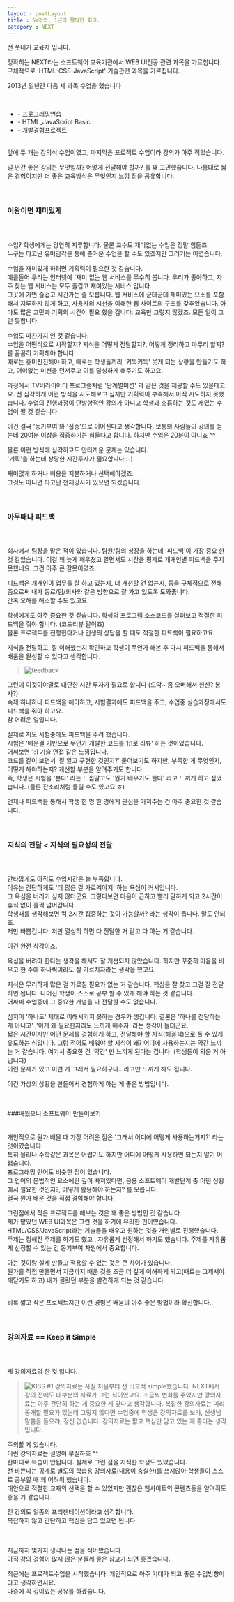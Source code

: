 ```yaml
---
layout : postLayout 
title : SW강의, 1년의 짤막한 회고.
category : NEXT
---
```


전 풋내기 교육자 입니다.  


정확히는 NEXT라는 소프트웨어 교육기관에서 WEB UI전공 관련 과목을 가르칩니다.  
구체적으로 'HTML-CSS-JavaScript' 기술관련 과목을 가르칩니다.

2013년 일년간 다음 세 과목 수업을 했습니다


<br />

<ul>
	<li> - 프로그래밍연습</li>
	<li> - HTML_JavaScript Basic</li>
	<li> - 개발경험프로젝트</li>
</ul>


<br />
앞에 두 개는 강의식 수업이였고, 마지막은 프로젝트 수업이라 강의가 아주 적었습니다.     

일 년간 좋은 강의는 무엇일까? 어떻게 전달해야 할까? 를 꽤 고민했습니다.
나름대로 짧은 경험이지만 더 좋은 교육방식은 무엇인지 느낌 점을 공유합니다.<br/><br/><br/>
    
###   이왕이면 재미있게 <br/><br/><br/>
수업? 학생에게는 당연히 지루합니다. 물론 교수도 재미없는 수업은 정말 힘들죠.   
누구는 타고난 유머감각을 통해 즐거운 수업을 할 수도 있겠지만 그러기는 어렵습니다. 
  
수업을 재미있게 하려면 기획력이 필요한 것 같습니다.   
예를들어 우리는 인터넷에 '재미'없는 웹 서비스를 무수히 봅니다.  우리가 좋아하고, 자주 찾는 웹 서비스는 모두 즐겁고 재미있는 서비스 입니다.   
그곳에 가면 즐겁고 시간가는 줄 모릅니다. 웹 서비스에 군데군데 재미있는 요소를 포함해서 지루하지 않게 하고, 사용자의 시선을 이해한 웹 사이트의 구조를 갖추었습니다. 아마도 많은 고민과 기획의 시간이 필요 했을 겁니다.   교육만 그렇지 않겠죠. 모든 일이 그런 듯합니다.

수업도 마찬가지 인 것 같습니다.  
수업을 어떤식으로 시작할지? 지식을 어떻게 전달할지?,  어떻게 정리하고 마무리 할지? 를 꼼꼼히 기획해야 합니다.     
때로는 흥미진진해야 하고, 때로는 학생들끼리 '키득키득' 웃게 되는 상황을 만들기도 하고, 어이없는 미션을 던져주고 이를 달성하게 해주기도 하고요.    
  
과정에서 TV버라이어티 프로그램처럼 '단계별미션' 과 같은 것을 제공할 수도 있을테고요. 전 심각하게 이런 방식을 시도해보고 싶지만 기획력이 부족해서 아직 시도하지 못했습니다.  수업의 진행과정이 단방향적인 강의가 아니고 학생과 호흡하는 것도 재밌는 수업이 될 것 같습니다.   
  
이건 결국 '동기부여'와 '집중'으로 이어진다고 생각합니다.  보통의 사람들이 강의를 듣는데 20여분 이상을 집중하기는 힘들다고 합니다. 하지만 수업은 20분이 아니죠 ^^  
  
물론 이런 방식에 심각하고도 안타까운 문제는 있습니다.   
'기획'을 하는데 상당한 시간투자가 필요합니다  :-)    
  
재미없게 하거나 비용을 지불하거나 선택해야겠죠.  
그것도 아니면 타고난 천재강사가 있으면 되겠습니다.<br/><br/><br/>


###  아무때나 피드백<br/><br/><br/>
회사에서 팀장을 맡은 적이 있습니다.  팀원/팀의 성장을 하는데  '피드백'이 가장 중요 한 것 같았습니다. 이걸 꽤 늦게 깨우쳤고 알면서도 시간을 핑계로 개개인별 피드백을 주지 못했네요.  그건 아주 큰 잘못이였죠.  
  
피드백은 개개인이 업무를 잘 하고 있는지, 더 개선할 건 없는지, 등을 구체적으로 전해줌으로써 내가 동료/팀/회사와 같은 방향으로 잘 가고 있도록 도와줍니다.  
간혹 오해를 해소할 수도 있고요.  
  
학생에게도 아주 중요한 것 같습니다.  학생의 프로그램 소스코드를 살펴보고 적절한 피드백을 줘야 합니다. (코드리뷰 말이죠)  
물론 프로젝트를 진행한다거나 인생의 상담을 할 때도 적절한 피드백이 필요하고요.  
  
지식을 전달하고, 잘 이해했는지 확인하고 학생이 무언가 해본 후 다시 피드백을 통해서 배움을 완성할 수 있다고 생각합니다.  

>![feedback](/images/fb.png "숙제 피드백 주기 ~!")
  
그런데 이것이야말로 대단한 시간 투자가 필요로 합니다 (으악~ 좀 오버해서 헌신? 봉사?)    
숙제 하나하나 피드백을 해야하고, 시험결과에도 피드백을 주고, 수업중 실습과정에서도 피드백을 줘야 하고요.    
참 어려운 일입니다.  
  
실제로 저도 시험중에도 피드백을 주려 했습니다.     
시험은  '배운걸 기반으로 무언가 개발한 코드를 1:1로 리뷰' 하는 것이였습니다.  
어찌보면 1:1 기술 면접 같은 느낌입니다.    
코드를 같이 보면서 '잘 알고 구현한 것인지?' 물어보기도 하지만,  부족한 게 무엇인지, 어떻게 해야하는지? 개선할 부분을 알려주기도 합니다.     
즉, 학생은 시험을  '본다' 라는 느낌말고도 '뭔가 배우기도 한다' 라고 느끼게 하고 싶었습니다. (물론 잔소리처럼 들릴 수도 있고요 ㅎ)     
  
언제나 피드백을 통해서 학생 한 명 한 명에게 관심을 가져주는 건 아주 중요한 것 같습니다. <br/><br/><br/>


###  지식의 전달  <  지식의 필요성의 전달<br/><br/><br/>
안타깝게도 아직도 수업시간은 늘 부족합니다.  
이유는 간단하게도 '더 많은 걸 가르켜야지' 하는 욕심이 커서입니다.   
그 욕심을 버리기 싶지 않더군요. 그렇다보면 마음이 급하고 빨리 말하게 되고 2시간이 휴식 없이 훌쩍 넘어갑니다.   
학생때를 생각해보면 컥 2시간 집중하는 것이 가능할까? 라는 생각이 듭니다. 말도 안되죠.  
저만 바쁩겁니다. 저만 열심히 하면 다 전달한 거 같고 다 아는 거 같습니다.   
  
이건 완전 착각이죠.

욕심을 버려야 한다는 생각을 해서도 잘 개선되지 않았습니다. 하지만 꾸준히 마음을 비우고 한 주에 하나씩이라도 잘 가르치자라는 생각을 했고요.  
  
지식은 무리하게 많은 걸 가르칠 필요가 없는 거 같습니다.  핵심을 잘 찾고 그걸 잘 전달하면 됩니다. 나머진 학생이 스스로 공부 할 수 있게 해야 하는 것 같습니다.  
어짜피 수업중에 그 중요한 개념을 다 전달할 수도 없습니다.   
  
심지어 '하나도' 제대로 이해시키지 못하는 경우가 생깁니다.   결론은 '하나를 전달하는 게 아니고' ,'이게 왜 필요한지라도 느끼게 해주자' 라는 생각이 들더군요.  
짧은 시간이지만 어떤 문제를 경험하게 하고, 전달해야 할 지식(해결책)으로 풀 수 있게 유도하는 식입니다. 그럼 적어도 배워야 할 지식이 왜? 어디에 사용하는지는 약간 느끼는 거 같습니다. 여기서 중요한 건 '약간' 만 느끼게 된다는 겁니다. (학생들이 외운 거 아닙니다)  
이런 문제가 있고 이런 게 그래서 필요하구나.. 라고만 느끼게 해도 됩니다.   
  
이건 가상의 상황을  만들어서 경험하게 하는 게 좋은 방법입니다.<br/><br/><br/>


###배웠으니 소프트웨어 만들어보기  <br/><br/><br/>
개인적으로 뭔가 배울 때 가장 어려운 점은 '그래서 어디에 어떻게 사용하는거지?' 라는 것이였습니다.    
특히 물리나 수학같은 과목은 어렵기도 하지만 어디에 어떻게 사용하면 되는지 알기 어렵습니다.   
프로그래밍 언어도 비슷한 점이 있습니다.   
그 언어의 문법적인 요소에만 깊이 빠져있다면, 응용 소프트웨어 개발단계 중 어떤 상황에서 필요한 것인지?, 어떻게 활용해야 하는지? 를 모릅니다.   
결국 뭔가 배운 것을 직접 경험해야 합니다.   
  
그런점에서 작은 프로젝트를 해보는 것은 꽤 좋은 방법인 것 같습니다.  
제가 맡았던 WEB UI과목은 그런 것을 하기에 유리한 편이였습니다.  HTML/CSS/JavaScript라는 기술들을 배우고 원하는 것을 개인별로 진행했습니다.   
주제는 정해진 주제를 하기도 했고 , 자유롭게 선정해서 하기도 했습니다. 주제를 자유롭게 선정할 수 있는 건 동기부여 차원에서 중요합니다.  
  
아는 것이랑 실제 만들고 적용할 수 있는 것은 큰 차이가 있습니다.  
뭔가를 직접 만들면서 지금까지 배운 것을 조금 더 깊게 이해하게 되고(때로는 그제서야 깨닫기도 하고)  내가 몰랐던 부분을 발견하게 되는 것 같습니다. <br/><br/>
  
비록 짧고 작은 프로젝트지만 이런 경험은 배움의 아주 좋은 방법이라 확신합니다..<br/><br/><br/>


###  강의자료 ==  Keep it Simple   <br/><br/><br/>
제 강의자료의 한 컷 입니다.
 
>![KISS #1](/images/lecex.png "KISS" )
강의자료는 사실 처음부터 전 비교적 simple했습니다. 
NEXT에서 강의 전에도 대부분의 자료가 그런 식이였고요.
조금씩 변화를 주었지만 강의자료는 아주 간단히 하는 게 중요한 게 맞다고 생각합니다.
복잡한 강의자료는 미리 공개할 필요가 있는데 그렇지 않다면 수업중에 학생은 강의자료를 보랴, 선생님말씀을 들으랴, 정신 없습니다.
강의자료는 짧고 핵심만 담고 있는 게 좋다는 생각입니다.
  

주의할 게 있습니다.  
이런 강의자료는 설명이 부실하죠 ^^  
한마디로 복습이 안됩니다.   실제로 그런 점을 지적한 학생도 있었습니다.  
전 바쁜다는 핑계로 별도의 학습용 강의자료(내용이 충실한)를 쓰지않아 학생들이 스스로 공부할 때 꽤 어려워 했습니다.  
대안으로 적절한 교재의 선택을 할 수 있었지만 괜찮은 웹사이트의 콘텐츠등을 알려줘도 좋을 거 같습니다.    
  
전 강의도 일종의 프리젠테이션이라고 생각합니다.   
복잡하지 않고 간단하고 핵심을 담고 있으면 됩니다.  <br/><br/><br/>
    
  

지금까지 몇가지 생각나는 점을 적어봤습니다.  
아직 강의 경험이 많지 않은 분들께 좋은 참고가 되면 좋겠습니다.  
  
최근에는 프로젝트수업을 시작했습니다. 개인적으로 아주 기대가 되고 좋은 수업방향이라고 생각하면서요.  
나중에 꼭 깊이있는 공유를 하겠습니다.  
  





 


  
 
  



